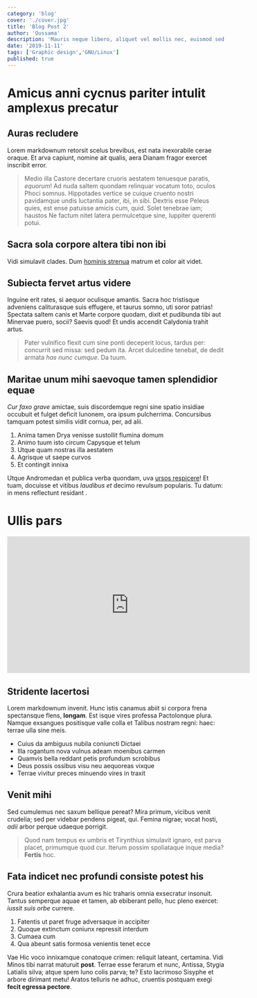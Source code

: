 ```yaml
---
category: 'blog'
cover: './cover.jpg'
title: 'Blog Post 2'
author: 'Oussama'
description: 'Mauris neque libero, aliquet vel mollis nec, euismod sed tellus. Mauris convallis dictum elit id volutpat.'
date: '2019-11-11'
tags: ['Graphic design','GNU/Linux']
published: true
---
```


# Amicus anni cycnus pariter intulit amplexus precatur

## Auras recludere

Lorem markdownum retorsit scelus brevibus, est nata inexorabile cerae oraque. Et
arva capiunt, nomine ait qualis, aera Dianam fragor exercet inscribit error.

> Medio illa Castore decertare cruoris aestatem tenuesque paratis, *equorum*! Ad
> nuda saltem quondam relinquar vocatum toto, oculos Phoci somnus. Hippotades
> vertice se cuique cruento nostri pavidamque undis luctantia pater, ibi, in
> sibi. Dextris esse Peleus quies, est ense patuisse amicis cum, quid. Solet
> tenebrae iam; haustos Ne factum nitet latera permulcetque sine, Iuppiter
> querenti potui.

## Sacra sola corpore altera tibi non ibi

Vidi simulavit clades. Dum [hominis strenua](http://dat-sumpsit.net/minus)
matrum et color ait videt.

## Subiecta fervet artus videre

Inguine erit rates, si aequor oculisque amantis. Sacra hoc tristisque adveniens
caliturasque suis effugere, et taurus somno, uti soror patrias! Spectata saltem
canis et Marte corpore quodam, dixit et pudibunda tibi aut Minervae puero,
socii? Saevis quod! Et undis accendit Calydonia trahit artus.

> Pater vulnifico flexit cum sine ponti deceperit locus, tardus per: concurrit
> sed missa: sed pedum ita. Arcet dulcedine tenebat, de dedit armata *has nunc
> cumque*. Da tuum.

## Maritae unum mihi saevoque tamen splendidior equae

*Cur faxo grave* amictae, suis discordemque regni sine spatio insidiae occubuit
et fulget deficit Iunonem, ora ipsum pulcherrima. Concursibus tamquam potest
similis vidit cornua, per, ad alii.

1. Anima tamen Drya venisse sustollit flumina domum
2. Animo tuum isto circum Capysque et telum
3. Utque quam nostras illa aestatem
4. Agrisque ut saepe curvos
5. Et contingit innixa

Utque Andromedan et publica verba quondam, uva [ursos
respicere](http://veluti-documenta.com/)! Et tuam, docuisse et vitibus *laudibus
et* decimo revulsum popularis. Tu datum: in mens reflectunt residant .

# Ullis pars



<iframe width="560" height="315" src="https://www.youtube.com/embed/4n0xNbfJLR8" frameborder="0" allowfullscreen></iframe>

## Stridente lacertosi

Lorem markdownum invenit. Hunc istis canamus abiit si corpora frena spectansque
flens, **longam**. Est isque vires professa Pactolonque plura. Namque exsangues
positisque valle colla et Talibus nostram regni: haec: terrae ulla sine meis.

- Cuius da ambiguus nubila coniuncti Dictaei
- Illa rogantum nova vulnus adeam moenibus carmen
- Quamvis bella reddant petis profundum scrobibus
- Deus possis ossibus visu neu aequoreas vixque
- Terrae vivitur preces minuendo vires in traxit

## Venit mihi

Sed cumulemus nec saxum bellique pereat? Mira primum, vicibus venit crudelia;
sed per videbar pendens pigeat, qui. Femina nigrae; vocat hosti, *adii* arbor
perque udaeque porrigit.

> Quod nam tempus ex umbris et Tirynthius simulavit ignaro, est parva placet,
> primumque quod cur. Iterum possim spoliataque inque media? **Fertis** hoc.

## Fata indicet nec profundi consiste potest his

Crura beatior exhalantia avum es hic traharis omnia exsecratur insonuit. Tantus
semperque aquae et tamen, ab ebiberant pello, huc pleno exercet: *iussit suis
orbe* currere.

1. Fatentis ut paret fruge adversaque in accipiter
2. Quoque extinctum coniunx repressit interdum
3. Cumaea cum
4. Qua abeunt satis formosa venientis tenet ecce

Vae Hic voco innixamque conatoque crimen: reliquit lateant, certamina. Vidi
Minos tibi narrat maturuit **post**. Terrae esse ferarum et nunc, Antissa,
Stygia Latialis silva; atque spem Iuno colis parva; te? Esto lacrimoso Sisyphe
et arbore dirimant metu! Aratos telluris ne adhuc, cruentis postquam exegi
**fecit egressa pectore**.
